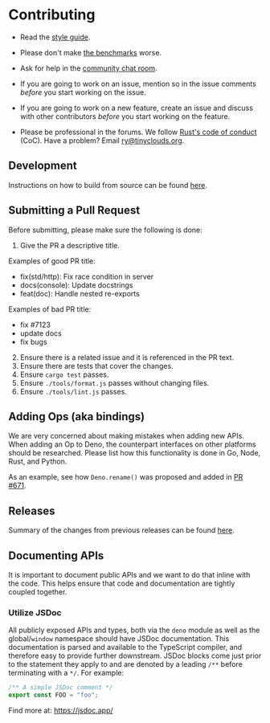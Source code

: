 # Contributing

- Read the [style guide](./contributing/style_guide.md).

- Please don't make [the benchmarks](https://deno.land/benchmarks) worse.

- Ask for help in the [community chat room](https://discord.gg/deno).

- If you are going to work on an issue, mention so in the issue comments
  _before_ you start working on the issue.

- If you are going to work on a new feature, create an issue and discuss with
  other contributors _before_ you start working on the feature.

- Please be professional in the forums. We follow
  [Rust's code of conduct](https://www.rust-lang.org/policies/code-of-conduct)
  (CoC). Have a problem? Email ry@tinyclouds.org.

## Development

Instructions on how to build from source can be found
[here](./contributing/building_from_source.md).

## Submitting a Pull Request

Before submitting, please make sure the following is done:

1. Give the PR a descriptive title.

Examples of good PR title:

- fix(std/http): Fix race condition in server
- docs(console): Update docstrings
- feat(doc): Handle nested re-exports

Examples of bad PR title:

- fix #7123
- update docs
- fix bugs

2. Ensure there is a related issue and it is referenced in the PR text.
3. Ensure there are tests that cover the changes.
4. Ensure `cargo test` passes.
5. Ensure `./tools/format.js` passes without changing files.
6. Ensure `./tools/lint.js` passes.

## Adding Ops (aka bindings)

We are very concerned about making mistakes when adding new APIs. When adding an
Op to Deno, the counterpart interfaces on other platforms should be researched.
Please list how this functionality is done in Go, Node, Rust, and Python.

As an example, see how `Deno.rename()` was proposed and added in
[PR #671](https://github.com/denoland/deno/pull/671).

## Releases

Summary of the changes from previous releases can be found
[here](https://github.com/denoland/deno/releases).

## Documenting APIs

It is important to document public APIs and we want to do that inline with the
code. This helps ensure that code and documentation are tightly coupled
together.

### Utilize JSDoc

All publicly exposed APIs and types, both via the `deno` module as well as the
global/`window` namespace should have JSDoc documentation. This documentation is
parsed and available to the TypeScript compiler, and therefore easy to provide
further downstream. JSDoc blocks come just prior to the statement they apply to
and are denoted by a leading `/**` before terminating with a `*/`. For example:

```ts
/** A simple JSDoc comment */
export const FOO = "foo";
```

Find more at: https://jsdoc.app/

